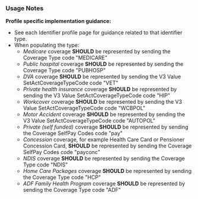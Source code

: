 ### Usage Notes

**Profile specific implementation guidance:**
- See each Identifier profile page for guidance related to that identifier type.
- When populating the type:
    - *Medicare* coverage **SHOULD** be represented by sending the Coverage Type code "MEDICARE"
    - *Public hospital* coverage **SHOULD** be represented by sending the Coverage Type code "PUBHOSP"
    - *DVA* coverage **SHOULD** be represented by sending the V3 Value SetActCoverageTypeCode code "VET"
    - *Private health insurance* coverage **SHOULD** be represented by sending the V3 Value SetActCoverageTypeCode code "HIP"
    - *Workcover* coverage **SHOULD** be represented by sending the V3 Value SetActCoverageTypeCode code "WCBPOL"
    - *Motor Accident* coverage  **SHOULD** be represented by sending the V3 Value SetActCoverageTypeCode code "AUTOPOL"
    - *Private (self funded)* coverage **SHOULD** be represented by sending the Coverage SelfPay Codes code "pay"
    - *Concession* coverage, for example Health Care Card or Pensioner Concession Card, **SHOULD** be represented by sending the Coverage SelfPay Codes code "payconc"
    - *NDIS* coverage **SHOULD** be represented by sending the Coverage Type code "NDIS"
    - *Home Care Packages* coverage **SHOULD** be represented by sending the Coverage Type code "HCP"
    - *ADF Family Health Program* coverage **SHOULD** be represented by sending the Coverage Type code "ADF"